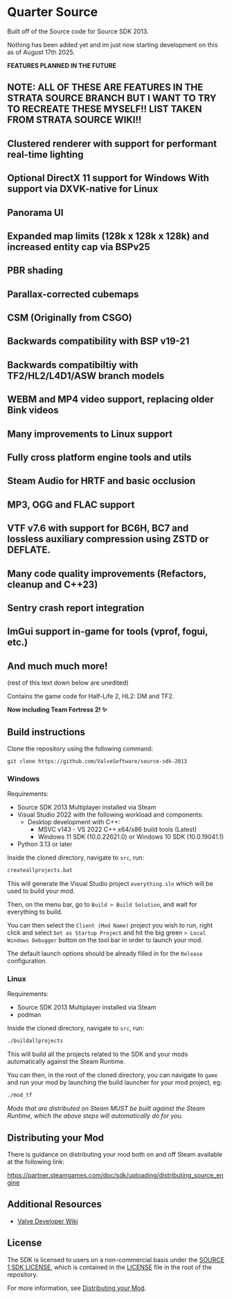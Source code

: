 #  Quarter Source

Built off of the Source code for Source SDK 2013.

Nothing has been added yet and im just now starting development on this as of August 17th 2025.

**FEATURES PLANNED IN THE FUTURE**

## NOTE: ALL OF THESE ARE FEATURES IN THE STRATA SOURCE BRANCH BUT I WANT TO TRY TO RECREATE THESE MYSELF!! LIST TAKEN FROM STRATA SOURCE WIKI!!

## Clustered renderer with support for performant real-time lighting
## Optional DirectX 11 support for Windows With support via DXVK-native for Linux
## Panorama UI
## Expanded map limits (128k x 128k x 128k) and increased entity cap via BSPv25
## PBR shading
## Parallax-corrected cubemaps
## CSM (Originally from CSGO)
## Backwards compatibility with BSP v19-21
## Backwards compatibiltiy with TF2/HL2/L4D1/ASW branch models
## WEBM and MP4 video support, replacing older Bink videos
## Many improvements to Linux support
## Fully cross platform engine tools and utils
## Steam Audio for HRTF and basic occlusion
## MP3, OGG and FLAC support
## VTF v7.6 with support for BC6H, BC7 and lossless auxiliary compression using ZSTD or DEFLATE.
## Many code quality improvements (Refactors, cleanup and C++23)
## Sentry crash report integration
## ImGui support in-game for tools (vprof, fogui, etc.)
## And much much more!

(rest of this text down below are unedited)

Contains the game code for Half-Life 2, HL2: DM and TF2.

**Now including Team Fortress 2! ✨**

## Build instructions

Clone the repository using the following command:

`git clone https://github.com/ValveSoftware/source-sdk-2013`

### Windows

Requirements:
 - Source SDK 2013 Multiplayer installed via Steam
 - Visual Studio 2022 with the following workload and components:
   - Desktop development with C++:
     - MSVC v143 - VS 2022 C++ x64/x86 build tools (Latest)
     - Windows 11 SDK (10.0.22621.0) or Windows 10 SDK (10.0.19041.1)
 - Python 3.13 or later

Inside the cloned directory, navigate to `src`, run:
```bat
createallprojects.bat
```
This will generate the Visual Studio project `everything.sln` which will be used to build your mod.

Then, on the menu bar, go to `Build > Build Solution`, and wait for everything to build.

You can then select the `Client (Mod Name)` project you wish to run, right click and select `Set as Startup Project` and hit the big green `> Local Windows Debugger` button on the tool bar in order to launch your mod.

The default launch options should be already filled in for the `Release` configuration.

### Linux

Requirements:
 - Source SDK 2013 Multiplayer installed via Steam
 - podman

Inside the cloned directory, navigate to `src`, run:
```bash
./buildallprojects
```

This will build all the projects related to the SDK and your mods automatically against the Steam Runtime.

You can then, in the root of the cloned directory, you can navigate to `game` and run your mod by launching the build launcher for your mod project, eg:
```bash
./mod_tf
```

*Mods that are distributed on Steam MUST be built against the Steam Runtime, which the above steps will automatically do for you.*

## Distributing your Mod

There is guidance on distributing your mod both on and off Steam available at the following link:

https://partner.steamgames.com/doc/sdk/uploading/distributing_source_engine

## Additional Resources

- [Valve Developer Wiki](https://developer.valvesoftware.com/wiki/Source_SDK_2013)

## License

The SDK is licensed to users on a non-commercial basis under the [SOURCE 1 SDK LICENSE](LICENSE), which is contained in the [LICENSE](LICENSE) file in the root of the repository.

For more information, see [Distributing your Mod](#markdown-header-distributing-your-mod).
